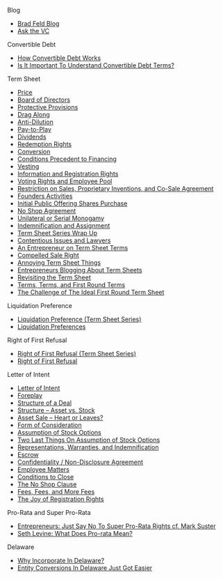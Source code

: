 Blog
*   [Brad Feld Blog](http://www.feld.com) 
*   [Ask the VC](http://www.askthevc.com) 

Convertible Debt
*   [How Convertible Debt Works](http://www.feld.com/archives/2011/10/how-convertible-debt-works.html) 
*   [Is It Important To Understand Convertible Debt Terms?](http://www.feld.com/archives/2011/09/is-it-important-to-understand-convertible-debt-terms.html) 

Term Sheet
*   [Price](http://www.feld.com/archives/2005/01/term-sheet-price.html) 
*   [Board of Directors](http://www.feld.com/archives/2005/01/term-sheet-board-of-directors.html) 
*   [Protective Provisions](http://www.feld.com/archives/2005/01/term-sheet-protective-provisions.html) 
*   [Drag Along](http://www.feld.com/archives/2005/02/term-sheet-drag-along.html) 
*   [Anti-Dilution](http://www.feld.com/archives/2005/03/term-sheet-anti-dilution.html) 
*   [Pay-to-Play](http://www.feld.com/archives/2005/03/term-sheet-pay-to-play.html) 
*   [Dividends](http://www.feld.com/archives/2005/03/term-sheet-dividends.html) 
*   [Redemption Rights](http://www.feld.com/archives/2005/03/term-sheet-redemption-rights.html) 
*   [Conversion](http://www.feld.com/archives/2005/04/term-sheet-conversion.html) 
*   [Conditions Precedent to Financing](http://www.feld.com/archives/2005/04/term-sheet-conditions-precedent-to-financing.html) 
*   [Vesting](http://www.feld.com/archives/2005/05/term-sheet-vesting.html) 
*   [Information and Registration Rights](http://www.feld.com/archives/2005/06/term-sheet-information-and-registration-rights.html) 
*   [Voting Rights and Employee Pool](http://www.feld.com/archives/2005/07/term-sheet-voting-rights-and-employee-pool.html) 
*   [Restriction on Sales, Proprietary Inventions, and Co-Sale Agreement](http://www.feld.com/archives/2005/07/term-sheet-restriction-on-sales-proprietary-inventions-and-co-sale-agreement.html) 
*   [Founders Activities](http://www.feld.com/archives/2005/07/term-sheet-founders-activities.html) 
*   [Initial Public Offering Shares Purchase](http://www.feld.com/archives/2005/07/term-sheet-initial-public-offering-shares-purchase.html) 
*   [No Shop Agreement](http://www.feld.com/archives/2005/08/term-sheet-no-shop-agreement.html) 
*   [Unilateral or Serial Monogamy](http://www.feld.com/archives/2005/08/unilateral-or-serial-monogamy.html) 
*   [Indemnification and Assignment](http://www.feld.com/archives/2005/08/term-sheet-indemnification-and-assignment.html) 
*   [Term Sheet Series Wrap Up](http://www.feld.com/archives/2005/08/term-sheet-series-wrap-up.html) 
*   [Contentious Issues and Lawyers](http://www.feld.com/archives/2005/12/term-sheets-contentious-issues-and-lawyers.html) 
*   [An Entrepreneur on Term Sheet Terms](http://www.feld.com/archives/2006/01/an-entrepreneur-on-term-sheet-terms.html) 
*   [Compelled Sale Right](http://www.feld.com/archives/2006/06/term-sheet-compelled-sale-right.html) 
*   [Annoying Term Sheet Things](http://www.feld.com/archives/2006/09/annoying-term-sheet-things.html) 
*   [Entrepreneurs Blogging About Term Sheets](http://www.feld.com/archives/2007/04/entrepreneurs-blogging-about-term-sheets.html) 
*   [Revisiting the Term Sheet](http://www.feld.com/archives/2008/06/revisiting-the-term-sheet.html)
*   [Terms, Terms, and First Round Terms](http://www.feld.com/archives/2009/08/terms-terms-and-first-round-terms.html)
*   [The Challenge of The Ideal First Round Term Sheet](http://www.feld.com/archives/2009/08/the-challenge-of-the-ideal-first-round-term-sheet.html)

Liquidation Preference
*   [Liquidation Preference (Term Sheet Series)](http://www.feld.com/archives/2005/01/term-sheet-liquidation-preference.html) 
*   [Liquidation Preferences](http://www.feld.com/archives/2004/07/liquidation-preferences.html)

Right of First Refusal
*   [Right of First Refusal (Term Sheet Series)](http://www.feld.com/archives/2005/06/term-sheet-right-of-first-refusal.html) 
*   [Right of First Refusal](http://www.feld.com/archives/2006/04/right-of-first-refusal.html)

Letter of Intent
*   [Letter of Intent](http://www.feld.com/archives/2005/09/letter-of-intent.html) 
*   [Foreplay](http://www.feld.com/archives/2005/09/letter-of-intent-foreplay.html) 
*   [Structure of a Deal](http://www.feld.com/archives/2005/10/letter-of-intent-structure-of-a-deal.html) 
*   [Structure – Asset vs. Stock](http://www.feld.com/archives/2005/11/letter-of-intent-structure-asset-vs-stock.html) 
*   [Asset Sale – Heart or Leaves?](http://www.feld.com/archives/2005/11/asset-sale-heart-or-leaves.html) 
*   [Form of Consideration](http://www.feld.com/archives/2005/11/letter-of-intent-form-of-consideration.html) 
*   [Assumption of Stock Options](http://www.feld.com/archives/2006/01/letter-of-intent-assumption-of-stock-options.html) 
*   [Two Last Things On Assumption of Stock Options](http://www.feld.com/archives/2006/01/two-last-things-on-assumption-of-stock-options.html) 
*   [Representations, Warranties, and Indemnification](http://www.feld.com/archives/2006/01/letter-of-intent-representations-warranties-and-indemnification.html) 
*   [Escrow](http://www.feld.com/archives/2006/01/letter-of-intent-escrow.html) 
*   [Confidentiality / Non-Disclosure Agreement](http://www.feld.com/archives/2006/02/letter-of-intent-confidentiality-non-disclosure-agreement.html) 
*   [Employee Matters](http://www.feld.com/archives/2006/04/letter-of-intent-employee-matters.html) 
*   [Conditions to Close](http://www.feld.com/archives/2006/04/letter-of-intent-conditions-to-close.html)
*   [The No Shop Clause](http://www.feld.com/archives/2006/04/the-no-shop-clause.html) 
*   [Fees, Fees, and More Fees](http://www.feld.com/archives/2006/04/fees-fees-and-more-fees.html) 
*   [The Joy of Registration Rights](http://www.feld.com/archives/2006/05/the-joy-of-registration-rights.html) 

Pro-Rata and Super Pro-Rata
*   [Entrepreneurs: Just Say No To Super Pro-Rata Rights cf. Mark Suster](http://www.feld.com/archives/2011/09/entrepreneurs-just-say-no-to-super-pro-rata-rights.html) 
*   [Seth Levine: What Does Pro-rata Mean?](http://www.feld.com/archives/2004/09/what-does-pro-rata-mean.html) 

Delaware
*   [Why Incorporate In Delaware?](http://www.feld.com/archives/2006/05/why-incorporate-in-delaware.html) 
*   [Entity Conversions In Delaware Just Got Easier](http://www.feld.com/archives/2006/03/entity-conversions-in-delaware-just-got-easier.html) 


